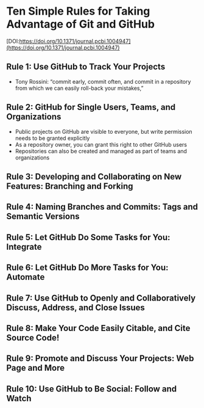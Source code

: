 # Ten Simple Rules for Taking Advantage of Git and GitHub

[DOI:https://doi.org/10.1371/journal.pcbi.1004947](https://doi.org/10.1371/journal.pcbi.1004947)

## **Rule 1:** Use GitHub to Track Your Projects
+ Tony Rossini: “commit early, commit often, and commit in a repository from which we can easily roll-back your mistakes,”

## **Rule 2:** GitHub for Single Users, Teams, and Organizations
+ Public projects on GitHub are visible to everyone, but write permission needs to be granted explicitly
+ As a repository owner, you can grant this right to other GitHub users
+ Repositories can also be created and managed as part of teams and organizations


## **Rule 3:** Developing and Collaborating on New Features: Branching and Forking
## **Rule 4:** Naming Branches and Commits: Tags and Semantic Versions
## **Rule 5:** Let GitHub Do Some Tasks for You: Integrate
## **Rule 6:** Let GitHub Do More Tasks for You: Automate
## **Rule 7:** Use GitHub to Openly and Collaboratively Discuss, Address, and Close Issues
## **Rule 8:** Make Your Code Easily Citable, and Cite Source Code!
## **Rule 9:** Promote and Discuss Your Projects: Web Page and More
## **Rule 10:** Use GitHub to Be Social: Follow and Watch

